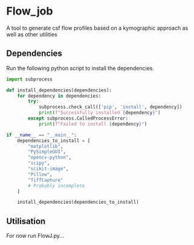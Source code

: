 # Flow_job
A tool to generate csf flow profiles based on a kymographic approach as well as other utilities
## Dependencies
Run the following python script to install the dependencies
```python
import subprocess

def install_dependencies(dependencies):
    for dependency in dependencies:
        try:
            subprocess.check_call(['pip', 'install', dependency])
            print(f"Successfully installed {dependency}")
        except subprocess.CalledProcessError:
            print(f"Failed to install {dependency}")

if __name__ == "__main__":
    dependencies_to_install = [
        "matplotlib",
        "PySimpleGUI",
        "opencv-python",
        "scipy",
        "scikit-image",
        "Pillow",
        "TiffCapture"
        # Probably incomplete
    ]

    install_dependencies(dependencies_to_install)

```

## Utilisation
For now run FlowJ.py...
